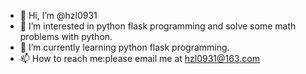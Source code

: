 - 👋 Hi, I’m @hzl0931
- 👀 I’m interested in python flask programming and solve some math problems with python.
- 🌱 I’m currently learning python flask programming.
- 📫 How to reach me:please email me at hzl0931@163.com

<!---
hzl0931/hzl0931 is a ✨ special ✨ repository because its `README.md` (this file) appears on your GitHub profile.
You can click the Preview link to take a look at your changes.
--->
